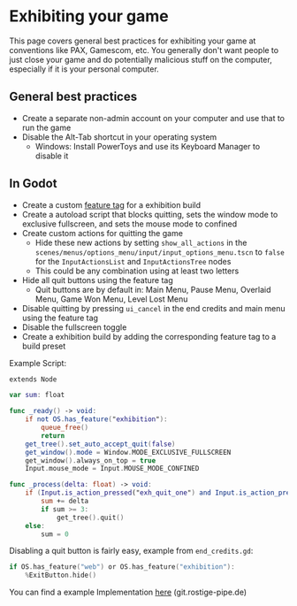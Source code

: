 # Exhibiting your game

This page covers general best practices for exhibiting your game at conventions like PAX, Gamescom, etc. You generally don't want people to just close your game and do potentially malicious stuff on the computer, especially if it is your personal computer.

## General best practices

- Create a separate non-admin account on your computer and use that to run the game
- Disable the Alt-Tab shortcut in your operating system
	- Windows: Install PowerToys and use its Keyboard Manager to disable it

## In Godot

- Create a custom [feature tag](https://docs.godotengine.org/en/stable/tutorials/export/feature_tags.html#custom-features) for a exhibition build
- Create a autoload script that blocks quitting, sets the window mode to exclusive fullscreen, and sets the mouse mode to confined
- Create custom actions for quitting the game
	- Hide these new actions by setting `show_all_actions` in the `scenes/menus/options_menu/input/input_options_menu.tscn` to `false` for the `InputActionsList` and `InputActionsTree` nodes
	- This could be any combination using at least two letters
- Hide all quit buttons using the feature tag
	- Quit buttons are by default in: Main Menu, Pause Menu, Overlaid Menu, Game Won Menu, Level Lost Menu
- Disable quitting by pressing `ui_cancel` in the end credits and main menu using the feature tag
- Disable the fullscreen toggle
- Create a exhibition build by adding the corresponding feature tag to a build preset 

Example Script: 
```swift
extends Node

var sum: float

func _ready() -> void:
	if not OS.has_feature("exhibition"):
		queue_free()
		return
	get_tree().set_auto_accept_quit(false)
	get_window().mode = Window.MODE_EXCLUSIVE_FULLSCREEN
	get_window().always_on_top = true
	Input.mouse_mode = Input.MOUSE_MODE_CONFINED

func _process(delta: float) -> void:
	if (Input.is_action_pressed("exh_quit_one") and Input.is_action_pressed("exh_quit_two")):
		sum += delta
		if sum >= 3:
			get_tree().quit()
	else:
		sum = 0
```

Disabling a quit button is fairly easy, example from `end_credits.gd`:
```swift
if OS.has_feature("web") or OS.has_feature("exhibition"):
	%ExitButton.hide()
```

You can find a example Implementation [here](https://git.rostige-pipe.de/JaN0h4ck/fetziges-raetsel-spiel/commit/c65efc79e4460e88fecb8b8e81ce1edcfbbf9617#diff-32a77ee954ef131428f29b9ca647142bfaca06bf) (git.rostige-pipe.de)
